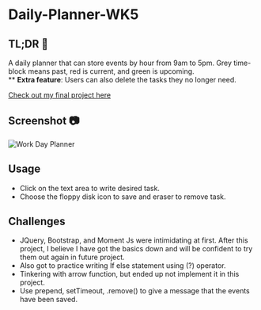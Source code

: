 # Daily-Planner-WK5

## TL;DR 👀

A daily planner that can store events by hour from 9am to 5pm.
Grey time-block means past, red is current, and green is upcoming.   
** **Extra feature**: Users can also delete the tasks they no longer need.

[Check out my final project here](https://ryantrian.github.io/Daily-Planner-WK5/)

## Screenshot 📷

![Work Day Planner](https://user-images.githubusercontent.com/82792300/193509562-141dee57-74a8-4a60-b467-bdbd30541fa2.png)

## Usage

* Click on the text area to write desired task.
* Choose the floppy disk icon to save and eraser to remove task.

## Challenges

* JQuery, Bootstrap, and Moment Js were intimidating at first. After this project, I believe I have got the basics down and will be confident to try them out again in future project.
* Also got to practice writing If else statement using (?) operator.
* Tinkering with arrow function, but ended up not implement it in this project.
* Use prepend, setTimeout, .remove() to give a message that the events have been saved.
